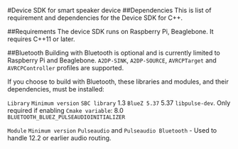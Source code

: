 #Device SDK for smart speaker device
##Dependencies
This is list of requirement and dependencies for the Device SDK for C++.

##Requirements
The device SDK runs on Raspberry Pi, Beaglebone. It requires C++11 or later.

##Bluetooth
Building with Bluetooth is optional and is currently limited to Raspberry Pi and Beaglebone. `A2DP-SINK`,
`A2DP-SOURCE`, `AVRCPTarget` and `AVRCPController` profiles are supported.

If you choose to build with Bluetooth, these libraries and modules, and their dependencies, must be installed:

`Library`                                                   `Minimum version`
`SBC library`                                                     1.3
`BlueZ 5.37`                                                      5.37
`libpulse-dev`. Only required if enabling `Cmake variable`:       8.0
    `BLUETOOTH_BLUEZ_PULSEAUDIOINITIALIZER`

`Module`                                                    `Minimum version`
`Pulseaudio` and `Pulseaudio Bluetooth` - Used to handle        12.2 or earlier
    audio routing.